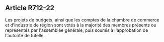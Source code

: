 Article R712-22
----
Les projets de budgets, ainsi que les comptes de la chambre de commerce et
d'industrie de région sont votés à la majorité des membres présents ou
représentés par l'assemblée générale, puis soumis à l'approbation de l'autorité
de tutelle.
